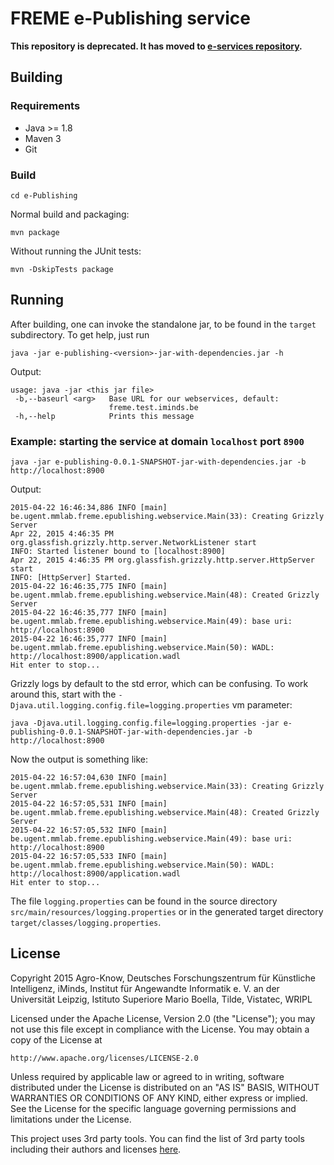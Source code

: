 # FREME e-Publishing service

**This repository is deprecated. It has moved to [e-services repository](https://github.com/freme-project/e-services).**

## Building

### Requirements

* Java >= 1.8
* Maven 3
* Git

### Build

    cd e-Publishing

Normal build and packaging:

    mvn package

Without running the JUnit tests:

    mvn -DskipTests package

## Running

After building, one can invoke the standalone jar, to be found in the `target` subdirectory. To get help, just run

    java -jar e-publishing-<version>-jar-with-dependencies.jar -h

Output:

    usage: java -jar <this jar file>
     -b,--baseurl <arg>   Base URL for our webservices, default:
                          freme.test.iminds.be
     -h,--help            Prints this message

### Example: starting the service at domain `localhost` port `8900`

    java -jar e-publishing-0.0.1-SNAPSHOT-jar-with-dependencies.jar -b http://localhost:8900

Output:

    2015-04-22 16:46:34,886 INFO [main] be.ugent.mmlab.freme.epublishing.webservice.Main(33): Creating Grizzly Server
    Apr 22, 2015 4:46:35 PM org.glassfish.grizzly.http.server.NetworkListener start
    INFO: Started listener bound to [localhost:8900]
    Apr 22, 2015 4:46:35 PM org.glassfish.grizzly.http.server.HttpServer start
    INFO: [HttpServer] Started.
    2015-04-22 16:46:35,775 INFO [main] be.ugent.mmlab.freme.epublishing.webservice.Main(48): Created Grizzly Server
    2015-04-22 16:46:35,777 INFO [main] be.ugent.mmlab.freme.epublishing.webservice.Main(49): base uri: http://localhost:8900
    2015-04-22 16:46:35,777 INFO [main] be.ugent.mmlab.freme.epublishing.webservice.Main(50): WADL: http://localhost:8900/application.wadl
    Hit enter to stop...

Grizzly logs by default to the std error, which can be confusing. To work around this, start with the `-Djava.util.logging.config.file=logging.properties`
vm parameter:

    java -Djava.util.logging.config.file=logging.properties -jar e-publishing-0.0.1-SNAPSHOT-jar-with-dependencies.jar -b http://localhost:8900

Now the output is something like:

    2015-04-22 16:57:04,630 INFO [main] be.ugent.mmlab.freme.epublishing.webservice.Main(33): Creating Grizzly Server
    2015-04-22 16:57:05,531 INFO [main] be.ugent.mmlab.freme.epublishing.webservice.Main(48): Created Grizzly Server
    2015-04-22 16:57:05,532 INFO [main] be.ugent.mmlab.freme.epublishing.webservice.Main(49): base uri: http://localhost:8900
    2015-04-22 16:57:05,533 INFO [main] be.ugent.mmlab.freme.epublishing.webservice.Main(50): WADL: http://localhost:8900/application.wadl
    Hit enter to stop...


The file `logging.properties` can be found in the source directory `src/main/resources/logging.properties` or in the 
generated target directory `target/classes/logging.properties`.

## License

Copyright 2015 Agro-Know, Deutsches Forschungszentrum für Künstliche Intelligenz, iMinds,
Institut für Angewandte Informatik e. V. an der Universität Leipzig,
Istituto Superiore Mario Boella, Tilde, Vistatec, WRIPL

Licensed under the Apache License, Version 2.0 (the "License");
you may not use this file except in compliance with the License.
You may obtain a copy of the License at

    http://www.apache.org/licenses/LICENSE-2.0

Unless required by applicable law or agreed to in writing, software
distributed under the License is distributed on an "AS IS" BASIS,
WITHOUT WARRANTIES OR CONDITIONS OF ANY KIND, either express or implied.
See the License for the specific language governing permissions and
limitations under the License.

This project uses 3rd party tools. You can find the list of 3rd party tools including their authors and licenses [here](LICENSE-3RD-PARTY).
